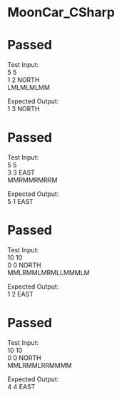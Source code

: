 # MoonCar_CSharp

# Passed
Test Input:<br>
5 5<br>
1 2 NORTH<br>
LMLMLMLMM<br>

Expected Output:<br>
1 3 NORTH<br>

# Passed
Test Input:<br>
5 5<br>
3 3 EAST<br>
MMRMMRMRRM<br>

Expected Output:<br>
5 1 EAST<br>

# Passed
Test Input:<br>
10 10<br>
0 0 NORTH<br>
MMLRMMLMRMLLMMMLM<br>

Expected Output:<br>
1 2 EAST<br>


# Passed
Test Input:<br>
10 10<br>
0 0 NORTH<br>
MMLRMMLRRMMMM<br>

Expected Output:<br>
4 4 EAST<br>
